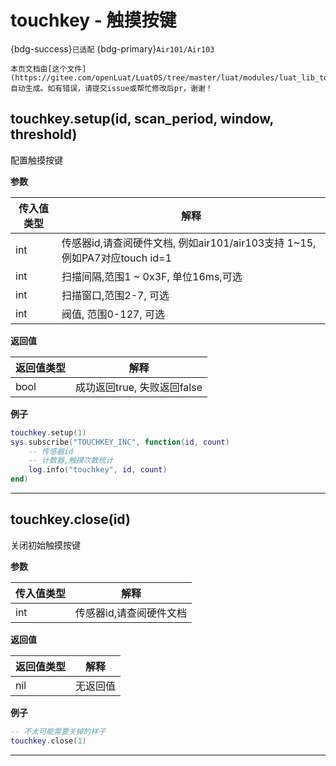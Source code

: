 # touchkey - 触摸按键

{bdg-success}`已适配` {bdg-primary}`Air101/Air103`

```{note}
本页文档由[这个文件](https://gitee.com/openLuat/LuatOS/tree/master/luat/modules/luat_lib_touchkey.c)自动生成。如有错误，请提交issue或帮忙修改后pr，谢谢！
```


## touchkey.setup(id, scan_period, window, threshold)



配置触摸按键

**参数**

|传入值类型|解释|
|-|-|
|int|传感器id,请查阅硬件文档, 例如air101/air103支持 1~15, 例如PA7对应touch id=1|
|int|扫描间隔,范围1 ~ 0x3F, 单位16ms,可选|
|int|扫描窗口,范围2-7, 可选|
|int|阀值, 范围0-127, 可选|

**返回值**

|返回值类型|解释|
|-|-|
|bool|成功返回true, 失败返回false|

**例子**

```lua
touchkey.setup(1)
sys.subscribe("TOUCHKEY_INC", function(id, count)
    -- 传感器id
    -- 计数器,触摸次数统计
    log.info("touchkey", id, count)
end)

```

---

## touchkey.close(id)



关闭初始触摸按键

**参数**

|传入值类型|解释|
|-|-|
|int|传感器id,请查阅硬件文档|

**返回值**

|返回值类型|解释|
|-|-|
|nil|无返回值|

**例子**

```lua
-- 不太可能需要关掉的样子
touchkey.close(1)

```

---


